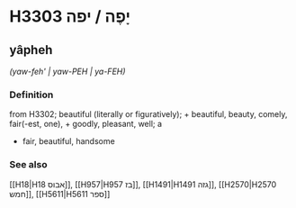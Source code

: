 # H3303 יָפֶה / יפה

## yâpheh

_(yaw-feh' | yaw-PEH | ya-FEH)_

### Definition

from H3302; beautiful (literally or figuratively); + beautiful, beauty, comely, fair(-est, one), + goodly, pleasant, well; a

- fair, beautiful, handsome

### See also

[[H18|H18 אבוס]], [[H957|H957 בז]], [[H1491|H1491 גזה]], [[H2570|H2570 חמש]], [[H5611|H5611 ספר]]
